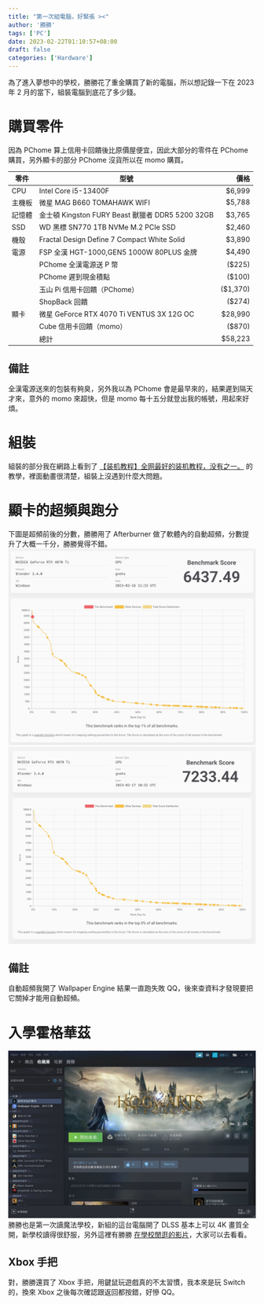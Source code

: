 ```yaml
---
title: "第一次組電腦，好緊張 ><"
author: '勝勝'
tags: ['PC']
date: 2023-02-22T01:10:57+08:00
draft: false
categories: ['Hardware']
---
```

為了進入夢想中的學校，勝勝花了重金購買了新的電腦，所以想記錄一下在 2023 年 2 月的當下，組裝電腦到底花了多少錢。
<!--more-->
# 購買零件
因為 PChome 算上信用卡回饋後比原價屋便宜，因此大部分的零件在 PChome 購買，另外顯卡的部分 PChome 沒貨所以在 momo 購買。

| 零件 | 型號 | 價格 |
| --- | --- | ---: |
| CPU | Intel Core i5-13400F | $6,999 |
| 主機板 | 微星 MAG B660 TOMAHAWK WIFI | $5,788 |
| 記憶體 | 金士頓 Kingston FURY Beast 獸獵者 DDR5 5200 32GB | $3,765 |
| SSD | WD 黑標 SN770 1TB NVMe M.2 PCIe SSD | $2,460 |
| 機殼 | Fractal Design Define 7 Compact White Solid | $3,890 |
| 電源 | FSP 全漢 HGT-1000,GEN5 1000W 80PLUS 金牌 | $4,490 |
| | PChome 全漢電源送 P 幣 | ($225) |
| | PChome 遲到現金積點 | ($100) |
| | 玉山 Pi 信用卡回饋（PChome） | ($1,370) |
| | ShopBack 回饋 | ($274) |
| 顯卡 | 微星 GeForce RTX 4070 Ti VENTUS 3X 12G OC | $28,990 |
| | Cube 信用卡回饋（momo） | ($870) |
| | 總計 | $58,223 |

## 備註
全漢電源送來的包裝有夠臭，另外我以為 PChome 會是最早來的，結果遲到隔天才來，意外的 momo 來超快，但是 momo 每十五分就登出我的帳號，用起來好煩。

# 組裝
組裝的部分我在網路上看到了 [【装机教程】全网最好的装机教程，没有之一。](https://youtu.be/ST65L4pG_6w) 的教學，裡面動畫很清楚，組裝上沒遇到什麼大問題。

# 顯卡的超頻與跑分
下圖是超頻前後的分數，勝勝用了 Afterburner 做了軟體內的自動超頻，分數提升了大概一千分，勝勝覺得不錯。
![](/img/SCR-20230222-fou.png)
![](/img/SCR-20230222-fp0.png)
## 備註
自動超頻我開了 Wallpaper Engine 結果一直跑失敗 QQ，後來查資料才發現要把它關掉才能用自動超頻。

# 入學霍格華茲
![](/img/SCR-20230223-pv.jpeg)
勝勝也是第一次讀魔法學校，新組的這台電腦開了 DLSS 基本上可以 4K 畫質全開，新學校讀得很舒服，另外這裡有勝勝 [在學校閒逛的影片](https://youtu.be/4IasmQfG2jE)，大家可以去看看。

## Xbox 手把
對，勝勝還買了 Xbox 手把，用鍵鼠玩遊戲真的不太習慣，我本來是玩 Switch 的，換來 Xbox 之後每次確認跟返回都按錯，好慘 QQ。